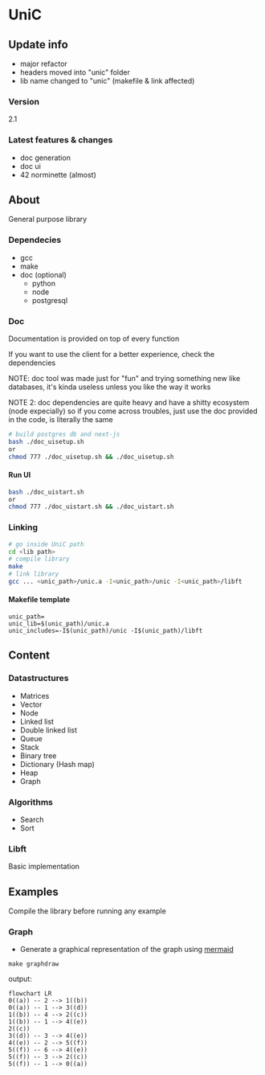 # UniC

## Update info

- major refactor
- headers moved into "unic" folder
- lib name changed to "unic" (makefile & link affected)

### Version
2.1

### Latest features & changes

- doc generation
- doc ui
- 42 norminette (almost)

## About

General purpose library

### Dependecies

- gcc
- make
- doc (optional)
	- python
	- node
	- postgresql

### Doc
Documentation is provided on top of every function

If you want to use the client for a better experience, check the dependencies

NOTE: doc tool was made just for "fun" and trying something new like databases, it's kinda useless unless you like the way it works

NOTE 2: doc dependencies are quite heavy and have a shitty ecosystem (node expecially) so if you come across troubles, just use the doc provided in the code, is literally the same

```sh
# build postgres db and next-js
bash ./doc_uisetup.sh
or
chmod 777 ./doc_uisetup.sh && ./doc_uisetup.sh
```

#### Run UI

```sh
bash ./doc_uistart.sh
or
chmod 777 ./doc_uistart.sh && ./doc_uistart.sh
```

### Linking

```sh
# go inside UniC path
cd <lib path>
# compile library
make
# link library
gcc ... <unic_path>/unic.a -I<unic_path>/unic -I<unic_path>/libft
```

#### Makefile template

```make
unic_path=
unic_lib=$(unic_path)/unic.a
unic_includes=-I$(unic_path)/unic -I$(unic_path)/libft
```

## Content

### Datastructures

- Matrices
- Vector
- Node
- Linked list
- Double linked list
- Queue
- Stack
- Binary tree
- Dictionary (Hash map)
- Heap
- Graph

### Algorithms

- Search
- Sort

### Libft

Basic implementation

## Examples

Compile the library before running any example

### Graph

- Generate a graphical representation of the graph using [mermaid](https://github.com/mermaid-js/mermaid)

```make
make graphdraw
```

output:

```mermaid
flowchart LR
0((a)) -- 2 --> 1((b))
0((a)) -- 1 --> 3((d))
1((b)) -- 4 --> 2((c))
1((b)) -- 1 --> 4((e))
2((c))
3((d)) -- 3 --> 4((e))
4((e)) -- 2 --> 5((f))
5((f)) -- 6 --> 4((e))
5((f)) -- 3 --> 2((c))
5((f)) -- 1 --> 0((a))
```
